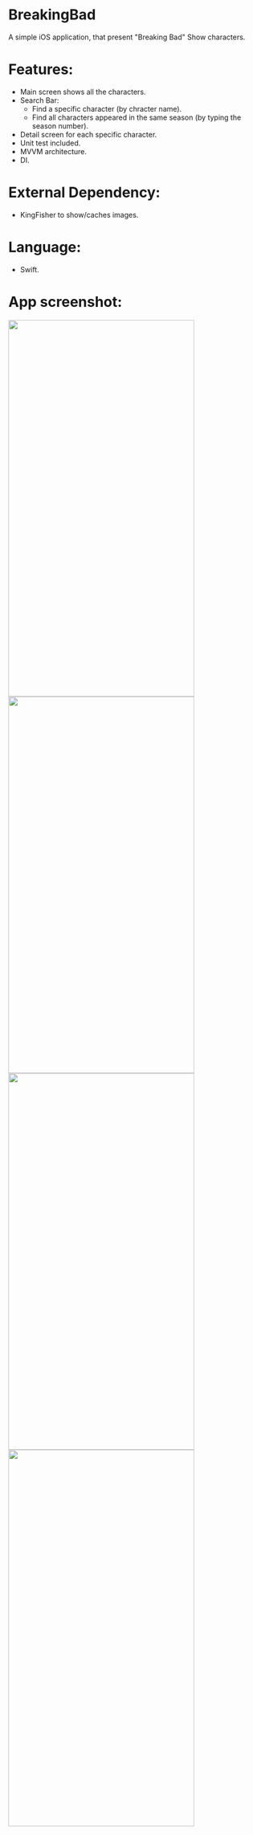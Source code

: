 # BreakingBad
A simple iOS application, that present "Breaking Bad" Show characters.

# Features:
- Main screen shows all the characters.
- Search Bar:
  - Find a specific character (by chracter name).
  - Find all characters appeared in the same season (by typing the season number).
- Detail screen for each specific character.
- Unit test included.
- MVVM architecture.
- DI.

# External Dependency:
- KingFisher to show/caches images.

# Language:
- Swift.

# App screenshot:
<p>
<img src="https://user-images.githubusercontent.com/11970276/120901005-2a7ef980-c606-11eb-8841-8347b6cb480c.png" width="370" height="750" />
<img src="https://user-images.githubusercontent.com/11970276/120901007-2c48bd00-c606-11eb-968a-108405fd0c2d.png" width="370" height="750" />
<img src="https://user-images.githubusercontent.com/11970276/120901010-2f43ad80-c606-11eb-9a41-94cb10346e72.png" width="370" height="750" />
<img src="https://user-images.githubusercontent.com/11970276/120901013-336fcb00-c606-11eb-844d-32edd98222d6.png" width="370" height="750" />
</p>
<!--
![HomeScreen](https://user-images.githubusercontent.com/11970276/120901005-2a7ef980-c606-11eb-8841-8347b6cb480c.png)
![searchByName](https://user-images.githubusercontent.com/11970276/120901007-2c48bd00-c606-11eb-968a-108405fd0c2d.png)
![SearchBySeasonAppearance](https://user-images.githubusercontent.com/11970276/120901010-2f43ad80-c606-11eb-9a41-94cb10346e72.png)
![DetailScreen](https://user-images.githubusercontent.com/11970276/120901013-336fcb00-c606-11eb-844d-32edd98222d6.png)
-->
